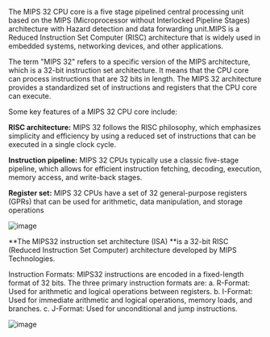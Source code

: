 
 The MIPS 32 CPU core is a five stage pipelined central processing unit based on the MIPS (Microprocessor without Interlocked Pipeline Stages) architecture with Hazard detection and data forwarding unit.MIPS is a Reduced Instruction Set Computer (RISC) architecture that is widely used in embedded systems, networking devices, and other applications.
 
The term "MIPS 32" refers to a specific version of the MIPS architecture, which is a 32-bit instruction set architecture. It means that the CPU core can process instructions that are 32 bits in length. The MIPS 32 architecture provides a standardized set of instructions and registers that the CPU core can execute.

Some key features of a MIPS 32 CPU core include:

**RISC architecture:** MIPS 32 follows the RISC philosophy, which emphasizes simplicity and efficiency by using a reduced set of instructions that can be executed in a single clock cycle.

**Instruction pipeline:** MIPS 32 CPUs typically use a classic five-stage pipeline, which allows for efficient instruction fetching, decoding, execution, memory access, and write-back stages.

**Register set:** MIPS 32 CPUs have a set of 32 general-purpose registers (GPRs) that can be used for arithmetic, data manipulation, and storage operations

![image](https://github.com/sivaram-07/MIPS32/assets/114935240/0da78841-4978-45b3-8623-c707c4028a6e)



**The MIPS32 instruction set architecture (ISA) **is a 32-bit RISC (Reduced Instruction Set Computer) architecture developed by MIPS Technologies. 

Instruction Formats: MIPS32 instructions are encoded in a fixed-length format of 32 bits. The three primary instruction formats are:
a. R-Format: Used for arithmetic and logical operations between registers.
b. I-Format: Used for immediate arithmetic and logical operations, memory loads, and branches.
c. J-Format: Used for unconditional and jump instructions.

![image](https://github.com/sivaram-07/MIPS32/assets/114935240/d7aeec68-aeaf-49a8-b935-605bb3f36dbd)
